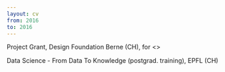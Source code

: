 ```yaml
---
layout: cv
from: 2016
to: 2016
---
```



Project Grant, Design Foundation Berne (CH), for <<Urban Data Patterns>>

Data Science - From Data To Knowledge (postgrad. training), EPFL (CH)



